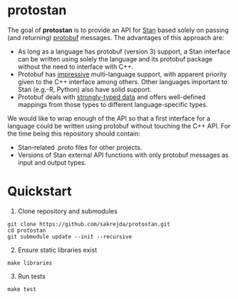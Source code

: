 # protostan

The goal of <b>protostan</b> is to provide an API for 
[Stan](github.com/stan-dev/stan) based solely on passing 
(and returning) [protobuf](https://developers.google.com/protocol-buffers/docs/overview)
messages.  The advantages of this approach are:

- As long as a language has protobuf (version 3) support, a
  Stan interface can be written using solely the language and
  its protobuf package without the need to interface with C++.
- Protobuf has [impressive](https://developers.google.com/protocol-buffers/docs/reference/other?hl=en) 
  multi-language support, with apparent priority given to the 
  C++ interface among others.  Other languages important to Stan
  (e.g.-R, Python) also have solid support.
- Protobuf deals with [strongly-typed
  data](https://developers.google.com/protocol-buffers/docs/proto3)
  and offers well-defined mappings from those types to different
  language-specific types.  

We would like to wrap enough of the API so that a first interface
for a language could be written using protobuf without touching
the C++ API.  For the time being this repository should contain:

- Stan-related .proto files for other projects.
- Versions of Stan external API functions with only protobuf 
  messages as input and output types.


Quickstart
==========

1. Clone repository and submodules

```
git clone https://github.com/sakrejda/protostan.git
cd protostan
git submodule update --init --recursive
```

2. Ensure static libraries exist

```
make libraries
```

3. Run tests

```
make test
```
